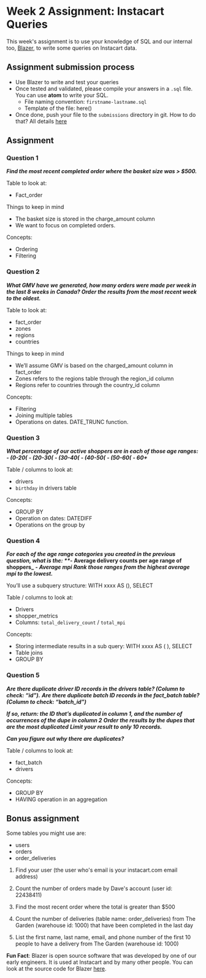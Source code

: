# Week 2 Assignment: Instacart Queries

This week's assignment is to use your knowledge of SQL and our internal too, [Blazer](https://blazer.instacart.com/), to write some queries on Instacart data.

## Assignment submission process

- Use Blazer to write and test your queries
- Once tested and validated, please compile your answers in a `.sql` file. You can use **atom** to write your SQL. 
  - File naming convention: `firstname-lastname.sql`
  - Template of the file: here()
- Once done, push your file to the `submissions` directory in git. How to do that? All details [here](https://github.com/carrot-u/assignments-2019)

## Assignment

### Question 1

**_Find the most recent completed order where the basket size was > $500._**

Table to look at:
- Fact_order

Things to keep in mind
- The basket size is stored in the charge_amount column
- We want to focus on completed orders.

Concepts:
- Ordering
- Filtering

### Question 2

**_What GMV have we generated, how many orders were made per week in the last 8 weeks in Canada? Order the results from the most recent week to the oldest._**

Table to look at:
- fact_order
- zones
- regions
- countries

Things to keep in mind
- We’ll assume GMV is based on the charged_amount column in fact_order
- Zones refers to the regions table through the region_id column
- Regions refer to countries through the country_id column

Concepts:
- Filtering
- Joining multiple tables
- Operations on dates. DATE_TRUNC function.

### Question 3

**_What percentage of our active shoppers are in each of those age ranges:_**
**_- (0-20(_**
**_- (20-30(_**
**_- (30-40(_**
**_- (40-50(_**
**_- (50-60(_**
**_- 60+_**

Table / columns to look at:
- drivers
- `birthday` in drivers table

Concepts:
- GROUP BY
- Operation on dates: DATEDIFF
- Operations on the group by

### Question 4

**_For each of the age range categories you created in the previous question, what is the:
**_- Average delivery counts per age range of shoppers_**
**_- Average mpi_**
**_Rank those ranges from the highest average mpi to the lowest._**

You’ll use a subquery structure: WITH xxxx AS (), SELECT

Table / columns to look at:
- Drivers
- shopper_metrics
- Columns: `total_delivery_count` / `total_mpi`

Concepts:
- Storing intermediate results in a sub query: WITH xxxx AS ( ), SELECT 
- Table joins
- GROUP BY

### Question 5

**_Are there duplicate driver ID records in the drivers table? (Column to check: “id”)._**
**_Are there duplicate batch ID records in the fact_batch table? (Column to check: “batch_id”)_**

**_If so, return: the ID that’s duplicated in column 1, and the number of occurrences of the dupe in column 2_**
**_Order the results by the dupes that are the most duplicated_**
**_Limit your result to only 10 records._**

**_Can you figure out why there are duplicates?_**

Table / columns to look at:
- fact_batch
- drivers

Concepts:
- GROUP BY
- HAVING operation in an aggregation

## Bonus assignment

Some tables you might use are:
- users
- orders
- order_deliveries

1) Find your user (the user who's email is your instacart.com email address)

2) Count the number of orders made by Dave's account (user id: 22438411)

3) Find the most recent order where the total is greater than $500

4) Count the number of deliveries (table name: order_deliveries) from The Garden (warehouse id: 1000) that have been completed in the last day

5) List the first name, last name, email, and phone number of the first 10 people to have a delivery from The Garden (warehouse id: 1000)


**Fun Fact**: Blazer is open source software that was developed by one of our early engineers. It is used at Instacart and by many other people. You can look at the source code for Blazer [here](https://github.com/ankane/blazer).